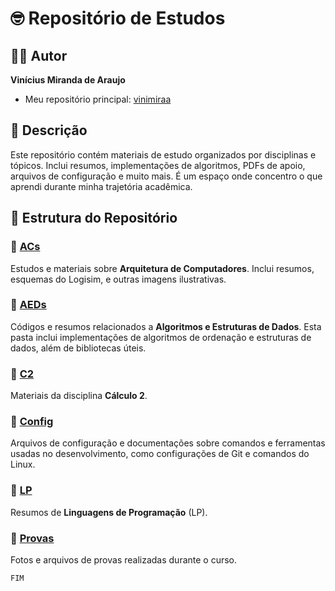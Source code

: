 # 🤓 Repositório de Estudos

## 👨‍💻 Autor

**Vinícius Miranda de Araujo**

- Meu repositório principal: [vinimiraa](https://github.com/vinimiraa/CC-PUCMG)

## 📝 Descrição

Este repositório contém materiais de estudo organizados por disciplinas e tópicos. Inclui resumos, implementações de algoritmos, PDFs de apoio, arquivos de configuração e muito mais. É um espaço onde concentro o que aprendi durante minha trajetória acadêmica.

## 📂 Estrutura do Repositório

### 📁 [ACs](/ACs/)

Estudos e materiais sobre **Arquitetura de Computadores**. Inclui resumos, esquemas do Logisim, e outras imagens ilustrativas.

### 📁 [AEDs](/AEDs/)

Códigos e resumos relacionados a **Algoritmos e Estruturas de Dados**. Esta pasta inclui implementações de algoritmos de ordenação e estruturas de dados, além de bibliotecas úteis.

### 📁 [C2](/C2/)

Materiais da disciplina **Cálculo 2**.

### 📁 [Config](/Config/)

Arquivos de configuração e documentações sobre comandos e ferramentas usadas no desenvolvimento, como configurações de Git e comandos do Linux.

### 📁 [LP](/LP/)

Resumos de **Linguagens de Programação** (LP).

### 📁 [Provas](/Provas/)

Fotos e arquivos de provas realizadas durante o curso.

`FIM`
